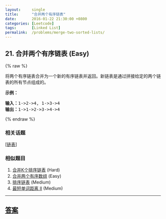 ```yaml
---
layout:     single
title:      "合并两个有序链表"
date:       2016-01-22 21:30:00 +0800
categories: [Leetcode]
tags:       [Linked List]
permalink:  /problems/merge-two-sorted-lists/
---
```


## 21. 合并两个有序链表 (Easy)

{% raw %}

<p>将两个有序链表合并为一个新的有序链表并返回。新链表是通过拼接给定的两个链表的所有节点组成的。&nbsp;</p>

<p><strong>示例：</strong></p>

<pre><strong>输入：</strong>1-&gt;2-&gt;4, 1-&gt;3-&gt;4
<strong>输出：</strong>1-&gt;1-&gt;2-&gt;3-&gt;4-&gt;4
</pre>

{% endraw %}

### 相关话题
  [[链表](https://github.com/openset/leetcode/tree/master/tag/linked-list/README.md)]

### 相似题目
  1. [合并K个排序链表](/problems/merge-k-sorted-lists) (Hard)
  1. [合并两个有序数组](/problems/merge-sorted-array) (Easy)
  1. [排序链表](/problems/sort-list) (Medium)
  1. [最短单词距离 II](/problems/shortest-word-distance-ii) (Medium)

---

## [答案](https://github.com/openset/leetcode/tree/master/problems/merge-two-sorted-lists)
